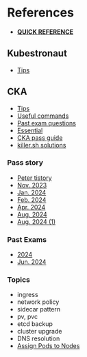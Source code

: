 # References
- [**QUICK REFERENCE**](https://kubernetes.io/docs/reference/kubectl/quick-reference)

## Kubestronaut
- [Tips](https://kingofbackend.tistory.com/296)

## CKA
- [Tips](https://killer.sh/attendee/fe527359-cbc8-4ea2-b692-69b61511d687/tips)
- [Useful commands](https://webheck.tistory.com/entry/cka-%EC%8B%9C%ED%97%98%EC%8B%9C-%EC%9C%A0%EC%9A%A9%ED%95%9C-%EB%AA%85%EB%A0%B9%ED%98%95-%EC%BB%A4%EB%A7%A8%EB%93%9C%EB%9D%BC%EC%9D%B8%EA%B0%9C%EC%9D%B8%EC%A0%81%EC%9D%B8-%EC%A0%95%EB%A6%AC)
- [Past exam questions](https://peterica.tistory.com/540)
- [Essential](https://webheck.tistory.com/entry/cka-%ED%95%84%EC%88%98%EB%AC%B8%EC%A0%9C-%EC%A0%95%EB%A6%AC-1)
- [CKA pass guide](https://younsl.github.io/blog/k8s/cka-pass-guide/)
- [killer.sh solutions](https://velog.io/@dm911/kubernetes-CKA-study-36-CKA-%EC%8B%9C%ED%97%98%EC%A0%91%EC%88%98-%EB%B0%8F-killer.sh-%ED%92%80%EC%9D%B4)
### Pass story
- [Peter tistory](https://peterica.tistory.com/348)
- [Nov. 2023](https://velog.io/@gwangjogong/Certified-Kubernetes-Administrator-CKA-%ED%95%A9%EA%B2%A9-%ED%9B%84%EA%B8%B0)
- [Jan. 2024](https://pickwon.tistory.com/177)
- [Feb. 2024](https://velog.io/@mmodestaa/CKA-Certified-Kubernetes-Administrator-%EC%9E%90%EA%B2%A9%EC%A6%9D-%ED%95%A9%EA%B2%A9-%ED%9B%84%EA%B8%B0)
- [Apr. 2024](https://nayoungs.tistory.com/entry/CKACertified-Kubernetes-Administrator-%ED%95%A9%EA%B2%A9-%EB%B0%8F-%EC%8B%9C%ED%97%98-%ED%9B%84%EA%B8%B0)
- [Aug. 2024](https://wimoney.tistory.com/entry/2024-CKA-%EC%9E%90%EA%B2%A9%EC%A6%9D-%EC%B7%A8%EB%93%9D-%ED%9B%84%EA%B8%B0)
- [Aug. 2024 (1)](https://devwhy.tistory.com/entry/CKA-2023-CKACertified-Kubernetes-Administrator-%ED%95%A9%EA%B2%A9-%ED%9B%84%EA%B8%B0)
### Past Exams
- [2024](https://m.blog.naver.com/kimchiudong/223343046891)
- [Jun. 2024](https://hitherex.tistory.com/25)
### Topics
- ingress
- network policy
- sidecar pattern
- pv, pvc
- etcd backup
- cluster upgrade
- DNS resolution
- [Assign Pods to Nodes](https://kubernetes.io/docs/tasks/configure-pod-container/assign-pods-nodes/)
